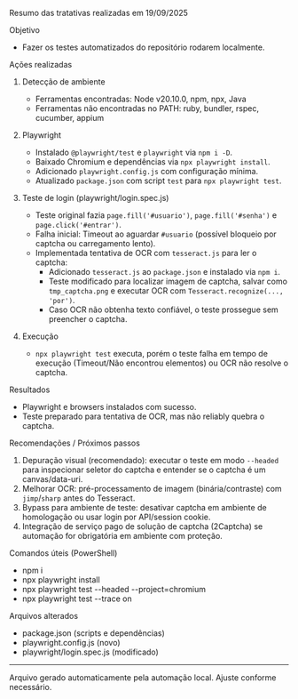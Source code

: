 Resumo das tratativas realizadas em 19/09/2025

Objetivo
- Fazer os testes automatizados do repositório rodarem localmente.

Ações realizadas
1. Detecção de ambiente
   - Ferramentas encontradas: Node v20.10.0, npm, npx, Java
   - Ferramentas não encontradas no PATH: ruby, bundler, rspec, cucumber, appium

2. Playwright
   - Instalado `@playwright/test` e `playwright` via `npm i -D`.
   - Baixado Chromium e dependências via `npx playwright install`.
   - Adicionado `playwright.config.js` com configuração mínima.
   - Atualizado `package.json` com script `test` para `npx playwright test`.

3. Teste de login (playwright/login.spec.js)
   - Teste original fazia `page.fill('#usuario')`, `page.fill('#senha')` e `page.click('#entrar')`.
   - Falha inicial: Timeout ao aguardar `#usuario` (possível bloqueio por captcha ou carregamento lento).
   - Implementada tentativa de OCR com `tesseract.js` para ler o captcha:
     - Adicionado `tesseract.js` ao `package.json` e instalado via `npm i`.
     - Teste modificado para localizar imagem de captcha, salvar como `tmp_captcha.png` e executar OCR com `Tesseract.recognize(..., 'por')`.
     - Caso OCR não obtenha texto confiável, o teste prossegue sem preencher o captcha.

4. Execução
   - `npx playwright test` executa, porém o teste falha em tempo de execução (Timeout/Não encontrou elementos) ou OCR não resolve o captcha.

Resultados
- Playwright e browsers instalados com sucesso.
- Teste preparado para tentativa de OCR, mas não reliably quebra o captcha.

Recomendações / Próximos passos
1. Depuração visual (recomendado): executar o teste em modo `--headed` para inspecionar seletor do captcha e entender se o captcha é um canvas/data-uri.
2. Melhorar OCR: pré-processamento de imagem (binária/contraste) com `jimp`/`sharp` antes do Tesseract.
3. Bypass para ambiente de teste: desativar captcha em ambiente de homologação ou usar login por API/session cookie.
4. Integração de serviço pago de solução de captcha (2Captcha) se automação for obrigatória em ambiente com proteção.

Comandos úteis (PowerShell)
- npm i
- npx playwright install
- npx playwright test --headed --project=chromium
- npx playwright test --trace on

Arquivos alterados
- package.json (scripts e dependências)
- playwright.config.js (novo)
- playwright/login.spec.js (modificado)


---
Arquivo gerado automaticamente pela automação local. Ajuste conforme necessário.
